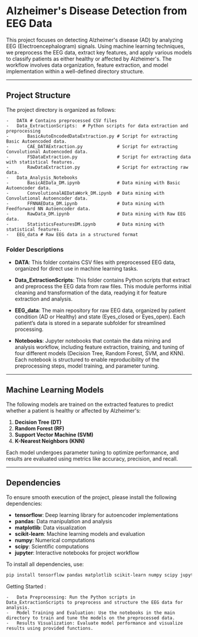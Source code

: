 # Alzheimer's Disease Detection from EEG Data

This project focuses on detecting Alzheimer's disease (AD) by analyzing EEG (Electroencephalogram) signals. Using machine learning techniques, we preprocess the EEG data, extract key features, and apply various models to classify patients as either healthy or affected by Alzheimer's. The workflow involves data organization, feature extraction, and model implementation within a well-defined directory structure.

---

## Project Structure

The project directory is organized as follows:

    -   DATA # Contains preprocessed CSV files
    -   Data_ExtractionScripts:  # Python scripts for data extraction and preprocessing
    -       BasicAutoEncodedDataExtraction.py # Script for extracting Basic Autoencoded data.
    -       CAE_DATAExtraction.py             # Script for extracting Convolutional Autoencoded data.
    -       FSDataExtraction.py               # Script for extracting data with statistical features.
    -       RawDataExtraction.py              # Script for extracting raw data.
    -   Data_Analysis_Notebooks
    -       BasicAEData_DM.ipynb              # Data mining with Basic Autoencoder data.
    -       ConvolutionalAEDataWork_DM.ipynb  # Data mining with Convolutional Autoencoder data.
    -       FFNNAEData_DM.ipynb               # Data mining with Feedforward NN Autoencoder data.
    -       RawData_DM.ipynb                  # Data mining with Raw EEG data.
    -       StatisticsFeaturesDM.ipynb        # Data mining with statistical features.
    -   EEG_data # Raw EEG data in a structured format

### Folder Descriptions

- **DATA**: This folder contains CSV files with preprocessed EEG data, organized for direct use in machine learning tasks.
  
- **Data_ExtractionScripts**: This folder contains Python scripts that extract and preprocess the EEG data from raw files. This module performs initial cleaning and transformation of the data, readying it for feature extraction and analysis.

- **EEG_data**: The main repository for raw EEG data, organized by patient condition (AD or Healthy) and state (Eyes_closed or Eyes_open). Each patient’s data is stored in a separate subfolder for streamlined processing.

- **Notebooks**: Jupyter notebooks that contain the data mining and analysis workflow, including feature extraction, training, and tuning of four different models (Decision Tree, Random Forest, SVM, and KNN). Each notebook is structured to enable reproducibility of the preprocessing steps, model training, and parameter tuning.

---

## Machine Learning Models

The following models are trained on the extracted features to predict whether a patient is healthy or affected by Alzheimer's:

1. **Decision Tree (DT)**
2. **Random Forest (RF)**
3. **Support Vector Machine (SVM)**
4. **K-Nearest Neighbors (KNN)**

Each model undergoes parameter tuning to optimize performance, and results are evaluated using metrics like accuracy, precision, and recall.

---

## Dependencies

To ensure smooth execution of the project, please install the following dependencies:

- **tensorflow**: Deep learning library for autoencoder implementations
- **pandas**: Data manipulation and analysis
- **matplotlib**: Data visualization
- **scikit-learn**: Machine learning models and evaluation
- **numpy**: Numerical computations
- **scipy**: Scientific computations
- **jupyter**: Interactive notebooks for project workflow

To install all dependencies, use:

```bash
pip install tensorflow pandas matplotlib scikit-learn numpy scipy jupyter
````
Getting Started :

    -   Data Preprocessing: Run the Python scripts in Data_ExtractionScripts to preprocess and structure the EEG data for analysis.
    -   Model Training and Evaluation: Use the notebooks in the main directory to train and tune the models on the preprocessed data.
    -   Results Visualization: Evaluate model performance and visualize results using provided functions.